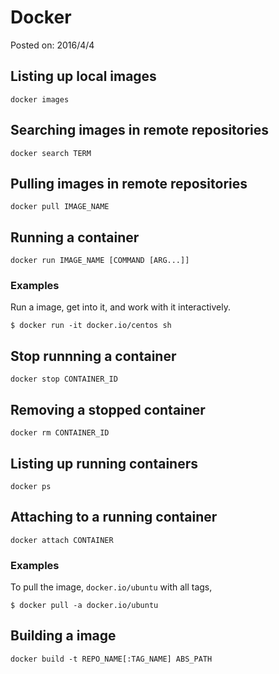 # Docker

Posted on: 2016/4/4


## Listing up local images

`docker images`


## Searching images in remote repositories

`docker search TERM`


## Pulling images in remote repositories

`docker pull IMAGE_NAME`


## Running a container

`docker run IMAGE_NAME [COMMAND [ARG...]]`

### Examples

Run a image, get into it, and work with it interactively.

```
$ docker run -it docker.io/centos sh
```


## Stop runnning a container

`docker stop CONTAINER_ID`


## Removing a stopped container

`docker rm CONTAINER_ID`


## Listing up running containers

`docker ps`


## Attaching to a running container

`docker attach CONTAINER`


### Examples 

To pull the image, `docker.io/ubuntu` with all tags,

```
$ docker pull -a docker.io/ubuntu 
```


## Building a image

`docker build -t REPO_NAME[:TAG_NAME] ABS_PATH`
